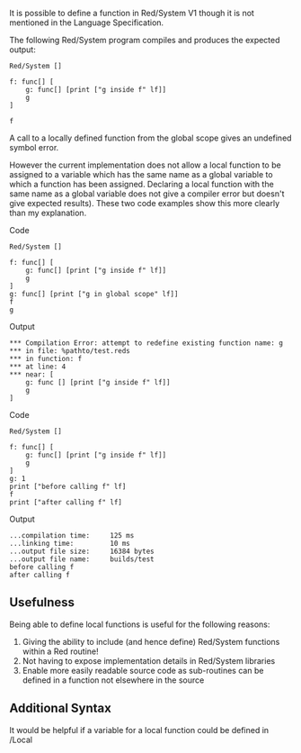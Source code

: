 It is possible to define a function in Red/System V1 though it is not mentioned in the Language Specification.

The following Red/System program compiles and produces the expected output:

```red
Red/System []

f: func[] [
	g: func[] [print ["g inside f" lf]]
	g
]

f
```

A call to a locally defined function from the global scope gives an undefined symbol error.

However the current implementation does not allow a local function to be assigned to a variable which has the same name as a global variable to which a function has been assigned. Declaring a local function with the same name as a global variable does not give a compiler error but doesn't give expected results). These two code examples show this more clearly than my explanation.

Code
```red
Red/System []

f: func[] [
	g: func[] [print ["g inside f" lf]]
	g
]
g: func[] [print ["g in global scope" lf]]
f
g
```

Output
```red
*** Compilation Error: attempt to redefine existing function name: g 
*** in file: %pathto/test.reds 
*** in function: f
*** at line: 4 
*** near: [
    g: func [] [print ["g inside f" lf]] 
    g
]
```

Code
```red
Red/System []

f: func[] [
	g: func[] [print ["g inside f" lf]]
	g
]
g: 1
print ["before calling f" lf]
f
print ["after calling f" lf]
```

Output
```red
...compilation time:     125 ms
...linking time:         10 ms
...output file size:     16384 bytes
...output file name:     builds/test
before calling f
after calling f
```

## Usefulness
Being able to define local functions is useful for the following reasons:

1. Giving the ability to include (and hence define) Red/System functions within a Red routine!
2. Not having to expose implementation details in Red/System libraries
3. Enable more easily readable source code as sub-routines can be defined in a function not elsewhere in the source

## Additional Syntax
It would be helpful if a variable for a local function could be defined in /Local 
